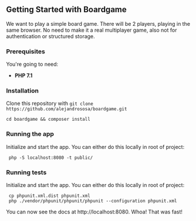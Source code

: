 Getting Started with Boardgame
------------------------------

We want to play a simple board game. There will be 2 players, playing in the same browser. 
No need to make it a real multiplayer game, also not for authentication or structured storage.

### Prerequisites

You're going to need:

 - **PHP 7.1**

### Installation

Clone this repository with `git clone https://github.com/alejandrososa/boardgame.git`

```
cd boardgame && composer install
```

### Running the app

Initialize and start the app. You can either do this locally in root of project:

```
 php -S localhost:8080 -t public/
```

### Running tests

Initialize and start the app. You can either do this locally in root of project:

```
 cp phpunit.xml.dist phpunit.xml
 php ./vendor/phpunit/phpunit/phpunit --configuration phpunit.xml
```
You can now see the docs at http://localhost:8080. Whoa! That was fast!